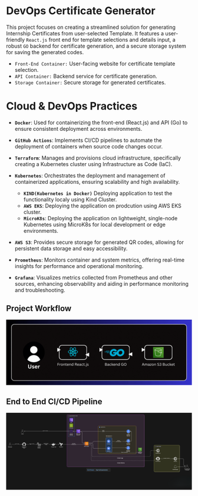 # DevOps Certificate Generator

This project focuses on creating a streamlined solution for generating Internship Certificates from user-selected Template. It features a user-friendly `React.js` front end for template selections and details input, a robust `GO` backend for certificate generation, and a secure storage system for saving the generated codes.

- `Front-End Container:` User-facing website for certificate template selection.
- `API Container:` Backend service for certificate generation.
- `Storage Container:` Secure storage for generated certificates.

# Cloud & DevOps Practices

- **`Docker`**: Used for containerizing the front-end (React.js) and API (Go) to ensure consistent deployment across environments.

- **`GitHub Actions`**: Implements CI/CD pipelines to automate the deployment of containers when source code changes occur.

- **`Terraform`**: Manages and provisions cloud infrastructure, specifically creating a Kubernetes cluster using Infrastructure as Code (IaC).

- **`Kubernetes`**: Orchestrates the deployment and management of containerized applications, ensuring scalability and high availability.
  - **`KIND(Kubernetes in Docker)`** Deploying application to test the functionality localy using Kind Cluster. 
  - **`AWS EKS`**: Deploying the application on prodcution using AWS EKS cluster.
  - **`MicroK8s`**: Deploying the application on lightweight, single-node Kubernetes using MicroK8s for local development or edge environments.

- **`AWS S3`**: Provides secure storage for generated QR codes, allowing for persistent data storage and easy accessibility.

- **`Prometheus`**: Monitors container and system metrics, offering real-time insights for performance and operational monitoring.

- **`Grafana`**: Visualizes metrics collected from Prometheus and other sources, enhancing observability and aiding in performance monitoring and troubleshooting.


## Project Workflow

<div align="center">
  <img src="./Assets/workflow.gif" alt="DevOps URL2QR Project Workflow">
</div>

## End to End CI/CD Pipeline

![CICD Pipeline](./Assets/CICD.png)
